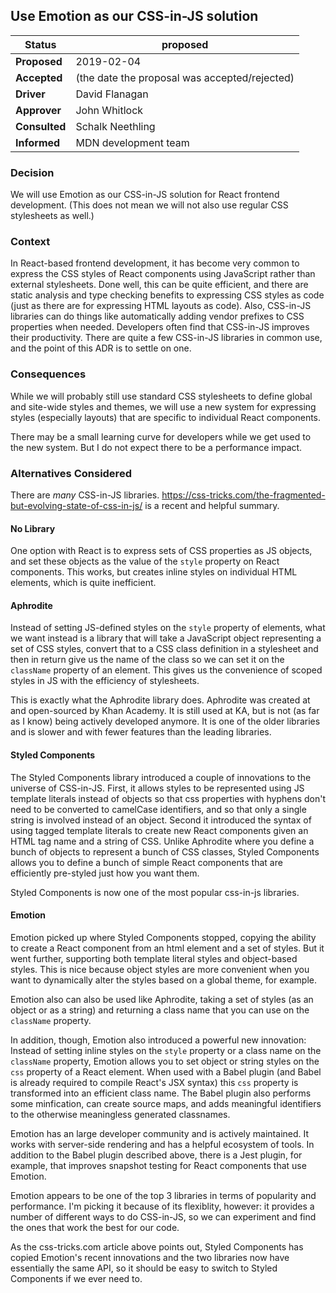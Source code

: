 ## Use Emotion as our CSS-in-JS solution

|Status       | proposed <!--becomes accepted, rejected or superseded later-->|
|-------------|---------------------------------------------------------------|
|**Proposed** | 2019-02-04
|**Accepted** | (the date the proposal was accepted/rejected)
|**Driver**   | David Flanagan
|**Approver** | John Whitlock
|**Consulted**| Schalk Neethling
|**Informed** | MDN development team

### Decision

We will use Emotion as our CSS-in-JS solution for React frontend
development. (This does not mean we will not also use regular CSS
stylesheets as well.)

### Context

In React-based frontend development, it has become very common to
express the CSS styles of React components using JavaScript rather
than external stylesheets. Done well, this can be quite efficient, and
there are static analysis and type checking benefits to expressing CSS
styles as code (just as there are for expressing HTML layouts as
code). Also, CSS-in-JS libraries can do things like automatically
adding vendor prefixes to CSS properties when needed. Developers often
find that CSS-in-JS improves their productivity. There are quite a few
CSS-in-JS libraries in common use, and the point of this ADR is to
settle on one.

### Consequences

While we will probably still use standard CSS stylesheets to define
global and site-wide styles and themes, we will use a new system for
expressing styles (especially layouts) that are specific to individual
React components.

There may be a small learning curve for developers while we get used
to the new system. But I do not expect there to be a performance
impact.

### Alternatives Considered

There are *many* CSS-in-JS libraries.
https://css-tricks.com/the-fragmented-but-evolving-state-of-css-in-js/
is a recent and helpful summary.

#### No Library

One option with React is to express sets of CSS properties as JS
objects, and set these objects as the value of the `style` property on
React components. This works, but creates inline styles on individual
HTML elements, which is quite inefficient.

#### Aphrodite

Instead of setting JS-defined styles on the `style` property of
elements, what we want instead is a library that will take a
JavaScript object representing a set of CSS styles, convert that to a
CSS class definition in a stylesheet and then in return give us the name
of the class so we can set it on the `className` property of an
element. This gives us the convenience of scoped styles in JS with the
efficiency of stylesheets.

This is exactly what the Aphrodite library does. Aphrodite was created
at and open-sourced by Khan Academy. It is still used at KA, but is
not (as far as I know) being actively developed anymore. It is one of
the older libraries and is slower and with fewer features than the
leading libraries.

#### Styled Components

The Styled Components library introduced a couple of innovations to
the universe of CSS-in-JS. First, it allows styles to be represented
using JS template literals instead of objects so that css properties
with hyphens don't need to be converted to camelCase identifiers, and
so that only a single string is involved instead of an object. Second
it introduced the syntax of using tagged template literals to create
new React components given an HTML tag name and a string of
CSS. Unlike Aphrodite where you define a bunch of objects to represent
a bunch of CSS classes, Styled Components allows you to define a bunch
of simple React components that are efficiently pre-styled just how
you want them.

Styled Components is now one of the most popular css-in-js libraries.

#### Emotion

Emotion picked up where Styled Components stopped, copying the ability
to create a React component from an html element and a set of
styles. But it went further, supporting both template literal styles
and object-based styles.  This is nice because object styles are more
convenient when you want to dynamically alter the styles based on a
global theme, for example.

Emotion also can also be used like Aphrodite, taking a set of styles
(as an object or as a string) and returning a class name that you can
use on the `className` property.

In addition, though, Emotion also introduced a powerful new
innovation: Instead of setting inline styles on the `style` property
or a class name on the `className` property, Emotion allows you to set
object or string styles on the `css` property of a React element. When
used with a Babel plugin (and Babel is already required to compile
React's JSX syntax) this `css` property is transformed into an
efficient class name. The Babel plugin also performs some minfication,
can create source maps, and adds meaningful identifiers to the
otherwise meaningless generated classnames.

Emotion has an large developer community and is actively maintained.
It works with server-side rendering and has a helpful ecosystem of
tools. In addition to the Babel plugin described above, there is a
Jest plugin, for example, that improves snapshot testing for React
components that use Emotion.

Emotion appears to be one of the top 3 libraries in terms of
popularity and performance. I'm picking it because of its flexiblity,
however: it provides a number of different ways to do CSS-in-JS, so we
can experiment and find the ones that work the best for our code.

As the css-tricks.com article above points out, Styled Components has
copied Emotion's recent innovations and the two libraries now have
essentially the same API, so it should be easy to switch to Styled
Components if we ever need to.
